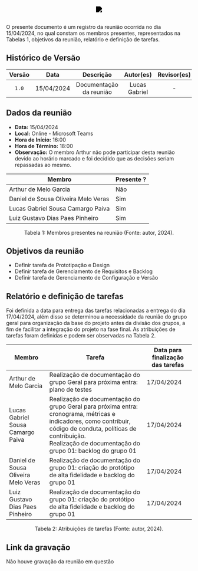 <br/>
<div style="display: flex; flex-direction: column; justify-content: center; align-items:center;">
    <img src="https://dansousamelo.github.io/RQ_ISP/assets/backlog/BACKLOG-ICON.png" style="filter: brightness(0%);" />
</div>
<br/>
<p align="flex-direction: column; justify">
O presente documento é um registro da reunião ocorrida no dia 15/04/2024, no qual constam os membros presentes,
representados na Tabelas 1, objetivos da reunião, relatório e definição de tarefas.</p>

## Histórico de Versão

| Versão |    Data    |        Descrição        |   Autor(es)   | Revisor(es) |
| :----: | :--------: | :---------------------: | :-----------: | :---------: |
| `1.0`  | 15/04/2024 | Documentação da reunião | Lucas Gabriel |      -      |

## Dados da reunião

- **Data:** 15/04/2024
- **Local:** Online - Microsoft Teams
- **Hora de Início:** 16:00
- **Hora de Término:** 18:00
- **Observação:** O membro Arthur não pode participar desta reunião devido ao horário marcado e foi decidido que as decisões seriam repassadas ao mesmo.

| Membro                              | Presente ? |
| ----------------------------------- | ---------- |
| Arthur de Melo Garcia               | Não        |
| Daniel de Sousa Oliveira Melo Veras | Sim        |
| Lucas Gabriel Sousa Camargo Paiva   | Sim        |
| Luiz Gustavo Dias Paes Pinheiro     | Sim        |
<div style="text-align: center">
<p> Tabela 1: Membros presentes na reunião (Fonte: autor, 2024). </p>
</div>

## Objetivos da reunião

- Definir tarefa de Prototipação e Design
- Definir tarefa de Gerenciamento de Requisitos e Backlog
- Definir tarefa de Gerenciamento de Configuração e Versão

## Relatório e definição de tarefas

Foi definida a data para entrega das tarefas relacionadas a entrega do dia 17/04/2024, além disso se determinou a necessidade da reunião do grupo geral para organização da base do projeto antes da divisão dos grupos, a fim de facilitar a integração do projeto na fase final. As atribuições de tarefas foram definidas e podem ser observadas na Tabela 2.

| Membro                              | Tarefa                                                                                                                                                                                                                            | Data para finalização das tarefas |
| ----------------------------------- | --------------------------------------------------------------------------------------------------------------------------------------------------------------------------------------------------------------------------------- | --------------------------------- |
| Arthur de Melo Garcia               | Realização de documentação do grupo Geral para próxima entra: plano de testes                                                                                                                                                     | 17/04/2024                        |
| Lucas Gabriel Sousa Camargo Paiva   | Realização de documentação do grupo Geral para próxima entra: cronograma, métricas e indicadores, como contribuir, código de conduta, políticas de contribuição.</br> Realização de documentação do grupo 01: backlog do grupo 01 | 17/04/2024                        |
| Daniel de Sousa Oliveira Melo Veras | Realização de documentação do grupo 01: criação do protótipo de alta fidelidade e backlog do grupo 01                                                                                                                             | 17/04/2024                        |
| Luiz Gustavo Dias Paes Pinheiro     | Realização de documentação do grupo 01: criação do protótipo de alta fidelidade e backlog do grupo 01                                                                                                                             | 17/04/2024                        |
<div style="text-align: center">
<p> Tabela 2: Atribuições de tarefas (Fonte: autor, 2024). </p>
</div>

## Link da gravação

Não houve gravação da reunião em questão